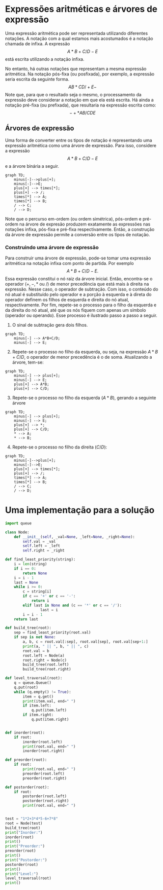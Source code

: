 
# Expressões aritméticas e árvores de expressão

Uma expressão aritmética pode ser representada utilizando diferentes notações. A notação com a qual estamos mais acostumados é a notação chamada de infixa. A expressão $$A*B + C/D - E$$ está escrita utilizando a notação infixa. 

No entanto, há outras notações que representam a mesma expressão aritmética. Na notação pós-fixa (ou posfixada), por exemplo, a expressão seria escrita da seguinte forma. $$AB*CD/+E-$$ Note que, para que o resultado seja o mesmo, o processamento da expressão deve considerar a notação em que ela está escrita.
Há ainda a notação pré-fixa (ou prefixada), que resultaria na expressão escrita como: $$-+*AB/CDE$$
## Árvores de expressão

Uma forma de converter entre os tipos de notação é representando uma expressão aritmética como uma árvore de expressão. Para isso, considere a expressão $$A*B+C/D-E$$ e a árvore binária a seguir.

```mermaid
graph TD;
	minus[-]-->plus[+];
	minus[-]-->E;
	plus[+] --> times[*];
	plus[+] --> /;
	times[*] --> A;
	times[*] --> B;
	/ --> C;
	/ --> D;
```

Note que o percurso em-ordem (ou ordem simétrica), pós-ordem e pré-ordem na árvore de expresão produzem exatamente as expressões nas notações infixa, pós-fixa e pré-fixa respectivamente. Então, a construção da árvore de expressão permite a conversão entre os tipos de notação. 

### Construindo uma árvore de expressão

Para construir uma árvore de expressão, pode-se tomar uma expressão aritmética na notação infixa com ponto de partida. Por exemplo $$A*B+C/D -E.$$Essa expressão constitui o nó raiz da árvore inicial. Então, encontra-se o operador ($+, -, *$ ou $/$) de menor precedência que está mais à direita na expressão. Nesse caso, o operador de subtração. Com isso, o conteúdo do nó atual é substituído pelo operador e  a porção à esquerda e à direta do operador definem os filhos de esquerda e direita do nó atual, respectivamente. Por fim, repete-se o processo para o filho da esquerda e da direita do nó atual, até que os nós fiquem com apenas um símbolo (operador ou operando). Esse processo é ilustrado passo a passo a seguir. 

1. O sinal de subtração gera dois filhos. 
```mermaid
graph TD;
	minus[-] --> A*B+C/D;
	minus[-] --> E;
```

2. Repete-se o processo no filho da esquerda, ou seja, na expressão $A*B+C/D$, o operador de menor precedência é o de soma. Atualizando a árvore, tem-se:
```mermaid
graph TD;
	minus[-] --> plus[+];
	minus[-] --> E;
	plus[+] --> A*B;
	plus[+] --> C/D;
```
3. Repete-se o processo no filho da esquerda ($A*B$), gerando a seguinte árvore
```mermaid
graph TD;
	minus[-] --> plus[+];
	minus[-] --> E;
	plus[+] --> *;
	plus[+] --> C/D;
	* --> A;
	* --> B;
```
4. Repete-se o processo no filho da direita $(C/D)$: 

```mermaid
graph TD;
	minus[-]-->plus[+];
	minus[-]-->E;
	plus[+] --> times[*];
	plus[+] --> /;
	times[*] --> A;
	times[*] --> B;
	/ --> C;
	/ --> D;
```


<div style="page-break-after: always;"></div>

# Uma implementação para a solução

```python
import queue

class Node:
    def __init__(self, _val=None, _left=None, _right=None):
        self.val = _val
        self.left = _left
        self.right = _right

def find_least_priority(string):
    i = len(string)
    if i == 0:
        return None
    i = i - 1
    last = None
    while i >= 0:
        c = string[i]
        if c == '+' or c == '-':
            return i
        elif last is None and (c == '*' or c == '/'):
                last = i
        i = i - 1
    return last    

def build_tree(root):
    sep = find_least_priority(root.val)
    if sep is not None:
        a, b, c = root.val[:sep], root.val[sep], root.val[sep+1:]
        print(a, " || ", b, " || ", c)
        root.val = b
        root.left = Node(a)
        root.right = Node(c)
        build_tree(root.left)
        build_tree(root.right)

def level_traversal(root):
    q = queue.Queue()
    q.put(root)
    while (q.empty() != True):
        item = q.get()
        print(item.val, end=" ")
        if item.left:
            q.put(item.left)
        if item.right:
            q.put(item.right)


def inorder(root):
    if root:
        inorder(root.left)
        print(root.val, end=" ")
        inorder(root.right)

def preorder(root):
    if root:
        print(root.val, end=" ")
        preorder(root.left)
        preorder(root.right)

def postorder(root):
    if root:
        postorder(root.left)
        postorder(root.right)
        print(root.val, end=" ")


test = "1*2+3*4*5-6+7*8"
root = Node(test)
build_tree(root)
print("Inorder:")
inorder(root)
print()
print("Preorder:")
preorder(root)
print()
print("Postorder:")
postorder(root)
print()
print("Level:")
level_traversal(root)
print()
```